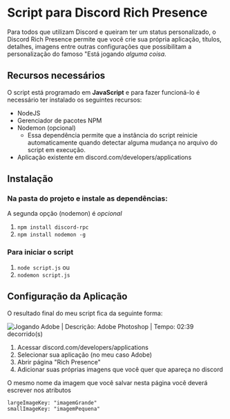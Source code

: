 # Script para Discord Rich Presence

Para todos que utilizam Discord e queiram ter um status personalizado, o Discord Rich Presence permite que você crie sua própria aplicação, títulos, detalhes, imagens entre outras configurações que possibilitam a personalização do famoso "Está jogando *alguma coisa*.

## Recursos necessários
O script está programado em **JavaScript** e para fazer funcioná-lo é necessário ter instalado os seguintes recursos:
- NodeJS
- Gerenciador de pacotes NPM
- Nodemon (opcional)
	- Essa dependência permite que a instância do script reinicie automaticamente quando detectar alguma mudança no arquivo do script em execução.
- Aplicação existente em discord.com/developers/applications

## Instalação
### Na pasta do projeto e instale as dependências:
A segunda opção (nodemon) é *opcional*
1. `npm install discord-rpc`
2. `npm install nodemon -g`

### Para iniciar o script
1. `node script.js`
ou
2. `nodemon script.js`

## Configuração da Aplicação

O resultado final do meu script fica da seguinte forma:

![Jogando Adobe | Descrição: Adobe Photoshop | Tempo: 02:39 decorrido(s)](https://i.imgur.com/qM3D9Ko.png)

1. Acessar discord.com/developers/applications
2. Selecionar sua aplicação (no meu caso Adobe)
3. Abrir página "Rich Presence"
4. Adicionar suas próprias imagens que você quer que apareça no discord

O mesmo nome da imagem que você salvar nesta página você deverá escrever nos atributos

    largeImageKey: "imagemGrande"
    smallImageKey: "imagemPequena"
